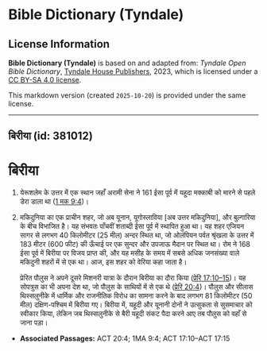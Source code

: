 # Bible Dictionary (Tyndale)

## License Information

**Bible Dictionary (Tyndale)** is based on and adapted from: _Tyndale Open Bible Dictionary_, [Tyndale House Publishers](https://tyndaleopenresources.com/), 2023, which is licensed under a [CC BY-SA 4.0 license](https://creativecommons.org/licenses/by-sa/4.0/legalcode.en).

This markdown version (created `2025-10-20`) is provided under the same license.



--------------------------------

## बिरीया (id: 381012)

बिरीया
======

1. येरूशलेम के उत्तर में एक स्थान जहाँ अरामी सेना ने 161 ईसा पूर्व में यहूदा मक्काबी को मारने से पहले डेरा डाला था ([1 मक 9:4](https://ref.ly/1Macc9:4))।
2. मकिदुनिया का एक प्राचीन शहर, जो अब यूनान, यूगोस्लाविया \[अब उत्तर मकिदुनिया], और बुल्गारिया के बीच विभाजित है। यह संभवतः पाँचवीं शताब्दी ईसा पूर्व में स्थापित हुआ था। यह शहर एजियन सागर से लगभग 40 किलोमीटर (25 मील) अन्दर स्थित था, जो ओलंपियन पर्वत श्रृंखला के उत्तर में 183 मीटर (600 फीट) की ऊँचाई पर एक सुन्दर और उपजाऊ मैदान पर स्थित था। रोम ने 168 ईसा पूर्व में बिरीया पर विजय प्राप्त की, और यह मसीह के समय में सबसे अधिक जनसंख्या वाले मकिदुनी शहरों में से एक था। आज, इस शहर को वेरिया कहा जाता है।

    प्रेरित पौलुस ने अपने दूसरे मिशनरी यात्रा के दौरान बिरीया का दौरा किया ([प्रेरि 17:10–15](https://ref.ly/Acts17:10-Acts17:15))। यह सोपत्रुस का भी अपना देश था, जो पौलुस के साथियों में से एक थे ([प्रेरि 20:4](https://ref.ly/Acts20:4))। पौलुस और सीलास थिस्सलुनीके में धार्मिक और राजनीतिक विरोध का सामना करने के बाद लगभग 81 किलोमीटर (50 मील) दक्षिण\-पश्चिम में बिरीया गए। बिरीया में, यहूदी और यूनानी दोनों ने उत्सुकता से सुसमाचार को स्वीकार किया, लेकिन जब थिस्सलुनीके से बैरी यहूदी संकट पैदा करने आए तब पौलुस को वहाँ से जाना पड़ा।

* **Associated Passages:** ACT 20:4; 1MA 9:4; ACT 17:10–ACT 17:15

